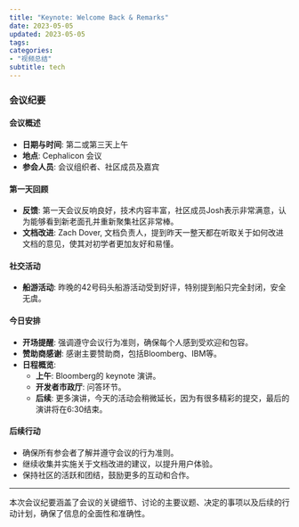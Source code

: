 ```yaml
---
title: "Keynote: Welcome Back & Remarks"
date: 2023-05-05
updated: 2023-05-05
tags:
categories:
- "视频总结"
subtitle: tech
---
```



### 会议纪要

#### 会议概述
- **日期与时间**: 第二或第三天上午
- **地点**: Cephalicon 会议
- **参会人员**: 会议组织者、社区成员及嘉宾

#### 第一天回顾
- **反馈**: 第一天会议反响良好，技术内容丰富，社区成员Josh表示非常满意，认为能够看到新老面孔并重新聚集社区非常棒。
- **文档改进**: Zach Dover, 文档负责人，提到昨天一整天都在听取关于如何改进文档的意见，使其对初学者更加友好和易懂。

#### 社交活动
- **船游活动**: 昨晚的42号码头船游活动受到好评，特别提到船只完全封闭，安全无虞。

#### 今日安排
- **开场提醒**: 强调遵守会议行为准则，确保每个人感到受欢迎和包容。
- **赞助商感谢**: 感谢主要赞助商，包括Bloomberg、IBM等。
- **日程概览**:
  - **上午**: Bloomberg的 keynote 演讲。
  - **开发者市政厅**: 问答环节。
  - **后续**: 更多演讲，今天的活动会稍微延长，因为有很多精彩的提交，最后的演讲将在6:30结束。

#### 后续行动
- 确保所有参会者了解并遵守会议的行为准则。
- 继续收集并实施关于文档改进的建议，以提升用户体验。
- 保持社区的活跃和团结，鼓励更多的互动和合作。

---

本次会议纪要涵盖了会议的关键细节、讨论的主要议题、决定的事项以及后续的行动计划，确保了信息的全面性和准确性。